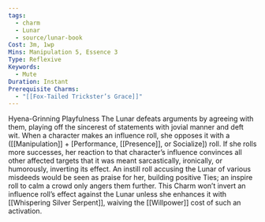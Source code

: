 ```yaml
---
tags:
  - charm
  - Lunar
  - source/lunar-book
Cost: 3m, 1wp
Mins: Manipulation 5, Essence 3
Type: Reflexive
Keywords:
  - Mute
Duration: Instant
Prerequisite Charms:
  - "[[Fox-Tailed Trickster’s Grace]]"
---
```

Hyena-Grinning Playfulness The Lunar defeats arguments by agreeing with them, playing off the sincerest of statements with jovial manner and deft wit. When a character makes an influence roll, she opposes it with a ([[Manipulation]] + [Performance, [[Presence]], or Socialize]) roll. If she rolls more successes, her reaction to that character’s influence convinces all other affected targets that it was meant sarcastically, ironically, or humorously, inverting its effect. An instill roll accusing the Lunar of various misdeeds would be seen as praise for her, building positive Ties; an inspire roll to calm a crowd only angers them further. This Charm won’t invert an influence roll’s effect against the Lunar unless she enhances it with [[Whispering Silver Serpent]], waiving the [[Willpower]] cost of such an activation.